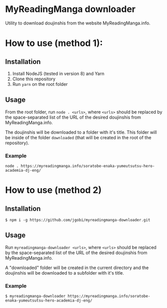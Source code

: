 # MyReadingManga downloader

Utility to download doujinshis from the website MyReadingManga.info.

# How to use (method 1):

## Installation

1. Install NodeJS (tested in version 8) and Yarn
1. Clone this repository
2. Run `yarn` on the root folder

## Usage

From the root folder, run `node . <urls>`, where `<urls>` should be replaced by the space-separated list of the URL of the desired doujinshis from MyReadingManga.info.

The doujinshis will be downloaded to a folder with it's title. This folder will be inside of the folder `downloaded` (that will be created in the root of the repository).

### Example

`node . https://myreadingmanga.info/soratobe-enaka-yumeutsutsu-hero-academia-dj-eng/`

# How to use (method 2)

## Installation

`$ npm i -g https://github.com/jgobi/myreadingmanga-downloader.git`

## Usage

Run `myreadingmanga-downloader <urls>`, where `<urls>` should be replaced by the space-separated list of the URL of the desired doujinshis from MyReadingManga.info.

A "downloaded" folder will be created in the current directory and the doujinshis will be downloaded to a subfolder with it's title.

### Example

`$ myreadingmanga-downloader https://myreadingmanga.info/soratobe-enaka-yumeutsutsu-hero-academia-dj-eng/`